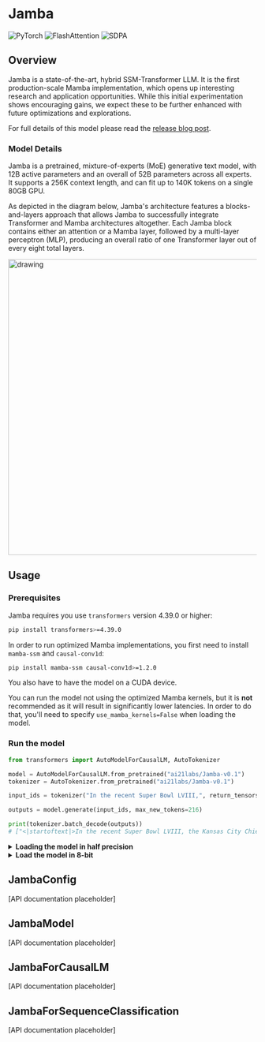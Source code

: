 <!--Copyright 2024 The HuggingFace Team. All rights reserved.

Licensed under the Apache License, Version 2.0 (the "License"); you may not use this file except in compliance with
the License. You may obtain a copy of the License at

http://www.apache.org/licenses/LICENSE-2.0

Unless required by applicable law or agreed to in writing, software distributed under the License is distributed on
an "AS IS" BASIS, WITHOUT WARRANTIES OR CONDITIONS OF ANY KIND, either express or implied. See the License for the
specific language governing permissions and limitations under the License.

⚠️ Note that this file is in Markdown but contain specific syntax for our doc-builder (similar to MDX) that may not be
rendered properly in your Markdown viewer.

-->

# Jamba

<div class="flex flex-wrap space-x-1">
<img alt="PyTorch" src="https://img.shields.io/badge/PyTorch-DE3412?style=flat&logo=pytorch&logoColor=white">
<img alt="FlashAttention" src="https://img.shields.io/badge/%E2%9A%A1%EF%B8%8E%20FlashAttention-eae0c8?style=flat">
<img alt="SDPA" src="https://img.shields.io/badge/SDPA-DE3412?style=flat&logo=pytorch&logoColor=white">
</div>

## Overview

Jamba is a state-of-the-art, hybrid SSM-Transformer LLM. It is the first production-scale Mamba implementation, which opens up interesting research and application opportunities. While this initial experimentation shows encouraging gains, we expect these to be further enhanced with future optimizations and explorations.

For full details of this model please read the [release blog post](https://www.ai21.com/blog/announcing-jamba).

### Model Details

Jamba is a pretrained, mixture-of-experts (MoE) generative text model, with 12B active parameters and an overall of 52B parameters across all experts. It supports a 256K context length, and can fit up to 140K tokens on a single 80GB GPU.

As depicted in the diagram below, Jamba's architecture features a blocks-and-layers approach that allows Jamba to successfully integrate Transformer and Mamba architectures altogether. Each Jamba block contains either an attention or a Mamba layer, followed by a multi-layer perceptron (MLP), producing an overall ratio of one Transformer layer out of every eight total layers.

<img src="https://huggingface.co/datasets/huggingface/documentation-images/resolve/main/transformers/model_doc/jamba_architecture.png"
alt="drawing" width="600"/>

## Usage

### Prerequisites

Jamba requires you use `transformers` version 4.39.0 or higher:
```bash
pip install transformers>=4.39.0
```

In order to run optimized Mamba implementations, you first need to install `mamba-ssm` and `causal-conv1d`:
```bash
pip install mamba-ssm causal-conv1d>=1.2.0
```
You also have to have the model on a CUDA device.

You can run the model not using the optimized Mamba kernels, but it is **not** recommended as it will result in significantly lower latencies. In order to do that, you'll need to specify `use_mamba_kernels=False` when loading the model.

### Run the model
```python
from transformers import AutoModelForCausalLM, AutoTokenizer

model = AutoModelForCausalLM.from_pretrained("ai21labs/Jamba-v0.1")
tokenizer = AutoTokenizer.from_pretrained("ai21labs/Jamba-v0.1")

input_ids = tokenizer("In the recent Super Bowl LVIII,", return_tensors='pt').to(model.device)["input_ids"]

outputs = model.generate(input_ids, max_new_tokens=216)

print(tokenizer.batch_decode(outputs))
# ["<|startoftext|>In the recent Super Bowl LVIII, the Kansas City Chiefs emerged victorious, defeating the San Francisco 49ers in a thrilling overtime showdown. The game was a nail-biter, with both teams showcasing their skills and determination.\n\nThe Chiefs, led by their star quarterback Patrick Mahomes, displayed their offensive prowess, while the 49ers, led by their strong defense, put up a tough fight. The game went into overtime, with the Chiefs ultimately securing the win with a touchdown.\n\nThe victory marked the Chiefs' second Super Bowl win in four years, solidifying their status as one of the top teams in the NFL. The game was a testament to the skill and talent of both teams, and a thrilling end to the NFL season.\n\nThe Super Bowl is not just about the game itself, but also about the halftime show and the commercials. This year's halftime show featured a star-studded lineup, including Usher, Alicia Keys, and Lil Jon. The show was a spectacle of music and dance, with the performers delivering an energetic and entertaining performance.\n"]
```

<details>
<summary><strong>Loading the model in half precision</strong></summary>

The published checkpoint is saved in BF16. In order to load it into RAM in BF16/FP16, you need to specify `torch_dtype`:

```python
from transformers import AutoModelForCausalLM
import torch
model = AutoModelForCausalLM.from_pretrained("ai21labs/Jamba-v0.1", torch_dtype=torch.bfloat16)
# you can also use torch_dtype=torch.float16
```

When using half precision, you can enable the [FlashAttention2](https://github.com/Dao-AILab/flash-attention) implementation of the Attention blocks. In order to use it, you also need the model on a CUDA device. Since in this precision the model is to big to fit on a single 80GB GPU, you'll also need to parallelize it using [accelerate](https://huggingface.co/docs/accelerate/index):
```python
from transformers import AutoModelForCausalLM
import torch
model = AutoModelForCausalLM.from_pretrained("ai21labs/Jamba-v0.1",
                                             torch_dtype=torch.bfloat16,
                                             attn_implementation="flash_attention_2",
                                             device_map="auto")
```

</details>
<details><summary><strong>Load the model in 8-bit</strong></summary>

**Using 8-bit precision, it is possible to fit up to 140K sequence lengths on a single 80GB GPU.** You can easily quantize the model to 8-bit using [bitsandbytes](https://huggingface.co/docs/bitsandbytes/index). In order to not degrade model quality, we recommend to exclude the Mamba blocks from the quantization:

```python
from transformers import AutoModelForCausalLM, BitsAndBytesConfig
quantization_config = BitsAndBytesConfig(load_in_8bit=True, llm_int8_skip_modules=["mamba"])
model = AutoModelForCausalLM.from_pretrained(
    "ai21labs/Jamba-v0.1", torch_dtype=torch.bfloat16, attn_implementation="flash_attention_2", quantization_config=quantization_config
)
```
</details>

## JambaConfig

[API documentation placeholder]


## JambaModel

[API documentation placeholder]


## JambaForCausalLM

[API documentation placeholder]


## JambaForSequenceClassification

[API documentation placeholder]